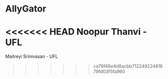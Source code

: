 # AllyGator
<<<<<<< HEAD
Noopur Thanvi - UFL
=======
Maitreyi Srinivasan - UFL
>>>>>>> ca78f48e4d8acbb71224922481679fd03f5fa960
